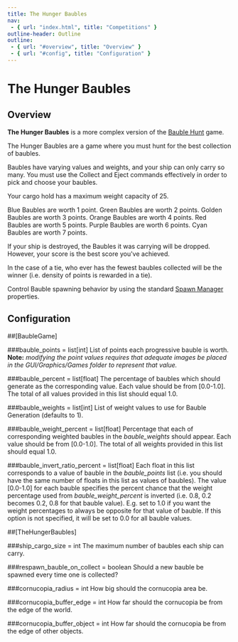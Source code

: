 ```yaml
---
title: The Hunger Baubles
nav:
 - { url: "index.html", title: "Competitions" }
outline-header: Outline
outline:
 - { url: "#overview", title: "Overview" }
 - { url: "#config", title: "Configuration" }
---
```


The Hunger Baubles
=============

<a name="overview"></a>Overview
-----------
**The Hunger Baubles** is a more complex version of the [Bauble Hunt](baublehunt.html) game.  

The Hunger Baubles are a game where you must hunt for the best collection of baubles.

Baubles have varying values and weights, and your ship can only carry so many.  You must use the Collect and Eject commands effectively in order to pick and choose your baubles.
 
Your cargo hold has a maximum weight capacity of 25.

Blue Baubles are worth 1 point.
Green Baubles are worth 2 points.
Golden Baubles are worth 3 points.
Orange Baubles are worth 4 points.
Red Baubles are worth 5 points.
Purple Baubles are worth 6 points.
Cyan Baubles are worth 7 points.

If your ship is destroyed, the Baubles it was carrying will be dropped.  However, your score is the best score you've achieved.

In the case of a tie, who ever has the fewest baubles collected will be the winner (i.e. density of points is rewarded in a tie).

Control Bauble spawning behavior by using the standard [Spawn Manager](../server/config.html#spawnmanager) properties.

<a name="config"></a>Configuration
-----------

##[BaubleGame]

###bauble_points = list[int]
List of points each progressive bauble is worth. **Note:** *modifying the point values requires that adequate images be placed in the GUI/Graphics/Games folder to represent that value.*

###bauble_percent = list[float]
The percentage of baubles which should generate as the corresponding value.  Each value should be from [0.0-1.0].  The total of all values provided in this list should equal 1.0.

###bauble_weights = list[int]
List of weight values to use for Bauble Generation (defaults to 1).

###bauble_weight_percent = list[float]
Percentage that each of corresponding weighted baubles in the *bauble_weights* should appear.  Each value should be from [0.0-1.0].  The total of all weights provided in this list should equal 1.0.

###bauble_invert_ratio_percent = list[float]
Each float in this list corresponds to a value of bauble in the *bauble_points* list (i.e. you should have the same number of floats in this list as values of baubles).  The value [0.0-1.0] for each bauble specifies the percent chance that the weight percentage used from *bauble_weight_percent* is inverted (i.e. 0.8, 0.2 becomes 0.2, 0.8 for that bauble value).  E.g. set to 1.0 if you want the weight percentages to always be opposite for that value of bauble.  If this option is not specified, it will be set to 0.0 for all bauble values.


##[TheHungerBaubles]

###ship_cargo_size = int
The maximum number of baubles each ship can carry.

###respawn_bauble_on_collect = boolean
Should a new bauble be spawned every time one is collected?

###cornucopia_radius = int
How big should the cornucopia area be.

###cornucopia_buffer_edge = int
How far should the cornucopia be from the edge of the world.

###cornucopia_buffer_object = int
How far should the cornucopia be from the edge of other objects.
